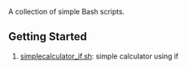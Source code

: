 A collection of simple Bash scripts.

## Getting Started

1. [simplecalculator_if.sh](scripts/simplecalculator_if.sh): simple calculator using if
